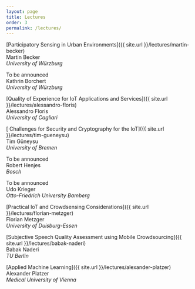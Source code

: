 ```yaml
---
layout: page
title: Lectures
order: 3
permalink: /lectures/
---
```


[Participatory Sensing in Urban Environments]({{ site.url }}/lectures/martin-becker)   
Martin Becker   
_University of W&uuml;rzburg_

To be announced   
Kathrin Borchert   
_University of W&uuml;rzburg_   

[Quality of Experience for IoT Applications and Services]({{ site.url }}/lectures/alessandro-floris)   
Alessandro Floris   
_University of Cagliari_

[ Challenges for Security and Cryptography for the IoT]({{ site.url }}/lectures/tim-gueneysu)   
Tim G&uuml;neysu   
_University of Bremen_   

To be announced   
Robert Henjes   
_Bosch_   

To be announced   
Udo Krieger   
_Otto-Friedrich University Bamberg_

[Practical IoT and Crowdsensing Considerations]({{ site.url }}/lectures/florian-metzger)    
Florian Metzger   
_University of Duisburg-Essen_

[Subjective Speech Quality Assessment using Mobile Crowdsourcing]({{ site.url }}/lectures/babak-naderi)   
Babak Naderi   
_TU Berlin_   

[Applied Machine Learning]({{ site.url }}/lectures/alexander-platzer)    
Alexander Platzer   
_Medical University of Vienna_
